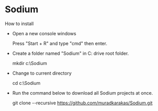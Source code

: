# Sodium

How to install

* Open a new console windows 

  Press "Start + R" and type "cmd" then enter.

* Create a folder named "Sodium" in C: drive root folder.

   mkdir c:\Sodium
   
* Change to current directory 

   cd c:\Sodium
   
* Run the command below to download all Sodium projects at once.

  git clone --recursive https://github.com/muradkarakas/Sodium.git
   
